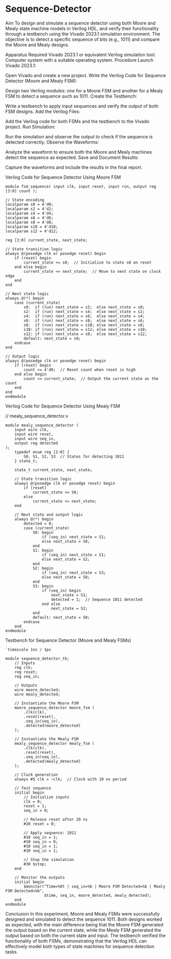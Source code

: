 # Sequence-Detector
Aim
To design and simulate a sequence detector using both Moore and Mealy state machine models in Verilog HDL, and verify their functionality through a testbench using the Vivado 2023.1 simulation environment. The objective is to detect a specific sequence of bits (e.g., 1011) and compare the Moore and Mealy designs.

Apparatus Required
Vivado 2023.1 or equivalent Verilog simulation tool.
Computer system with a suitable operating system.
Procedure
Launch Vivado 2023.1:

Open Vivado and create a new project.
Write the Verilog Code for Sequence Detector (Moore and Mealy FSM):

Design two Verilog modules: one for a Moore FSM and another for a Mealy FSM to detect a sequence such as 1011.
Create the Testbench:

Write a testbench to apply input sequences and verify the output of both FSM designs.
Add the Verilog Files:

Add the Verilog code for both FSMs and the testbench to the Vivado project.
Run Simulation:

Run the simulation and observe the output to check if the sequence is detected correctly.
Observe the Waveforms:

Analyze the waveform to ensure both the Moore and Mealy machines detect the sequence as expected.
Save and Document Results:

Capture the waveforms and include the results in the final report.

Verilog Code for Sequence Detector Using Moore FSM

```// moore_sequence_detector.v
module fsm_sequence( input clk, input reset, input run, output reg [3:0] count );

// State encoding
localparam s0 = 4'd0;
localparam s2 = 4'd2;
localparam s4 = 4'd4;
localparam s6 = 4'd6;
localparam s8 = 4'd8;
localparam s10 = 4'd10;
localparam s12 = 4'd12;

reg [3:0] current_state, next_state;

// State transition logic
always @(posedge clk or posedge reset) begin
    if (reset) begin
        current_state <= s0;  // Initialize to state s0 on reset
    end else begin
        current_state <= next_state;  // Move to next state on clock edge
    end
end

// Next state logic
always @(*) begin
    case (current_state)
        s0:  if (run) next_state = s2;  else next_state = s0;
        s2:  if (run) next_state = s4;  else next_state = s2;
        s4:  if (run) next_state = s6;  else next_state = s4;
        s6:  if (run) next_state = s8;  else next_state = s6;
        s8:  if (run) next_state = s10; else next_state = s8;
        s10: if (run) next_state = s12; else next_state = s10;
        s12: if (run) next_state = s0;  else next_state = s12;
        default: next_state = s0;
    endcase
end

// Output logic
always @(posedge clk or posedge reset) begin
    if (reset) begin
        count <= 4'd0;  // Reset count when reset is high
    end else begin
        count <= current_state;  // Output the current state as the count
    end
end
endmodule
```
Verilog Code for Sequence Detector Using Mealy FSM

// mealy_sequence_detector.v
```
module mealy_sequence_detector (
    input wire clk,
    input wire reset,
    input wire seq_in,
    output reg detected
);
    typedef enum reg [2:0] {
        S0, S1, S2, S3  // States for detecting 1011
    } state_t;

    state_t current_state, next_state;

    // State transition logic
    always @(posedge clk or posedge reset) begin
        if (reset)
            current_state <= S0;
        else
            current_state <= next_state;
    end

    // Next state and output logic
    always @(*) begin
        detected = 0;
        case (current_state)
            S0: begin
                if (seq_in) next_state = S1;
                else next_state = S0;
            end
            S1: begin
                if (seq_in) next_state = S1;
                else next_state = S2;
            end
            S2: begin
                if (seq_in) next_state = S3;
                else next_state = S0;
            end
            S3: begin
                if (seq_in) begin
                    next_state = S1;
                    detected = 1;  // Sequence 1011 detected
                end else
                    next_state = S2;
            end
            default: next_state = S0;
        endcase
    end
endmodule

```
Testbench for Sequence Detector (Moore and Mealy FSMs)

```// sequence_detector_tb.v
`timescale 1ns / 1ps

module sequence_detector_tb;
    // Inputs
    reg clk;
    reg reset;
    reg seq_in;

    // Outputs
    wire moore_detected;
    wire mealy_detected;

    // Instantiate the Moore FSM
    moore_sequence_detector moore_fsm (
        .clk(clk),
        .reset(reset),
        .seq_in(seq_in),
        .detected(moore_detected)
    );

    // Instantiate the Mealy FSM
    mealy_sequence_detector mealy_fsm (
        .clk(clk),
        .reset(reset),
        .seq_in(seq_in),
        .detected(mealy_detected)
    );

    // Clock generation
    always #5 clk = ~clk;  // Clock with 10 ns period

    // Test sequence
    initial begin
        // Initialize inputs
        clk = 0;
        reset = 1;
        seq_in = 0;

        // Release reset after 20 ns
        #20 reset = 0;

        // Apply sequence: 1011
        #10 seq_in = 1;
        #10 seq_in = 0;
        #10 seq_in = 1;
        #10 seq_in = 1;

        // Stop the simulation
        #30 $stop;
    end

    // Monitor the outputs
    initial begin
        $monitor("Time=%0t | seq_in=%b | Moore FSM Detected=%b | Mealy FSM Detected=%b",
                 $time, seq_in, moore_detected, mealy_detected);
    end
endmodule
```
Conclusion
In this experiment, Moore and Mealy FSMs were successfully designed and simulated to detect the sequence 1011. Both designs worked as expected, with the main difference being that the Moore FSM generated the output based on the current state, while the Mealy FSM generated the output based on both the current state and input. The testbench verified the functionality of both FSMs, demonstrating that the Verilog HDL can effectively model both types of state machines for sequence detection tasks.
